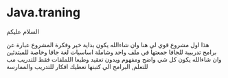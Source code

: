 # Java.traning



السلام عليكم

هذا اول مشروع قوي لي هنا وان شاءالله يكون بداية خير وفكرة المشروع عبارة عن برامج تدريبية للجافا جمعتها في ملف واحد وشاملة اساسيات لغة جافا وخاصة للمبتدئين وان شاءالله يكون كل شي واضح ومفهوم ويدون تعقيد وطبعا اللملفات فقط للتدريب مب للتعلم, البرامج الي كتبتها تعطيك افكار للتدريب والممارسة 
